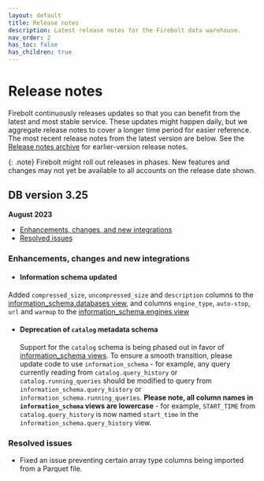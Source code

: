 ```yaml
---
layout: default
title: Release notes
description: Latest release notes for the Firebolt data warehouse.
nav_order: 2
has_toc: false
has_children: true
---
```


# Release notes

Firebolt continuously releases updates so that you can benefit from the latest and most stable service. These updates might happen daily, but we aggregate release notes to cover a longer time period for easier reference. The most recent release notes from the latest version are below. See the [Release notes archive](../release-notes/release-notes-archive.md) for earlier-version release notes.

{: .note}
Firebolt might roll out releases in phases. New features and changes may not yet be available to all accounts on the release date shown.


## DB version 3.25
**August 2023**

* [Enhancements, changes, and new integrations](#enhancements-changes-and-new-integrations)
* [Resolved issues](#resolved-issues)
  

### Enhancements, changes and new integrations

* #### <!--- FIR-24427 ---> Information schema updated

 <!--- this one needs help - need to test and get PR questions answered --->

  Added `compressed_size`, `uncompressed_size` and `description` columns to the [information_schema.databases view](../general-reference/information-schema/databases.md), and columns `engine_type`, `auto-stop`, `url` and `warmup` to the [information_schema.engines view](../general-reference/information-schema/engines.md)

* #### Deprecation of `catalog` metadata schema

  Support for the `catalog` schema is being phased out in favor of [information_schema views](../general-reference/information-schema/information-schema-and-usage-views.md). To ensure a smooth transition, please update code to use `information_schema` - for example, any query currently reading from `catalog.query_history` or `catalog.running_queries` should be modified to query from `information_schema.query_history` or `information_schema.running_queries`. **Please note, all column names in `information_schema` views are lowercase** - for example, `START_TIME` from `catalog.query_history` is now named `start_time` in the `information_schema.query_history` view.
 
### Resolved issues

  * <!--- FIR-23929 ---> Fixed an issue preventing certain array type columns being imported from a Parquet file. 
